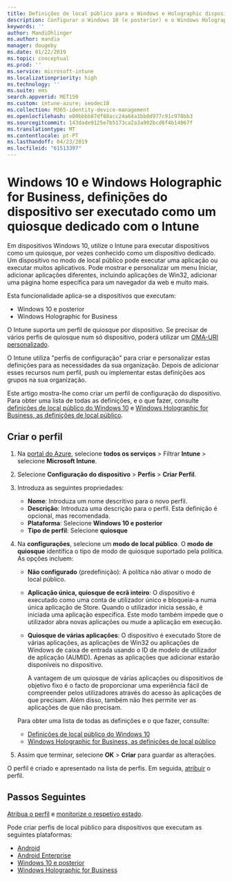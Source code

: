```yaml
---
title: Definições de local público para o Windows e Holographic dispositivos no Microsoft Intune – Azure | Documentos da Microsoft
description: Configurar o Windows 10 (e posterior) e o Windows Holographic for Business dispositivos como quiosques de aplicação única e várias aplicações, personalizar o menu Iniciar, adicionar aplicações, mostrar a barra de tarefas e configurar um navegador da web no Microsoft Intune.
keywords: ''
author: MandiOhlinger
ms.author: mandia
manager: dougeby
ms.date: 01/22/2019
ms.topic: conceptual
ms.prod: ''
ms.service: microsoft-intune
ms.localizationpriority: high
ms.technology: ''
ms.suite: ems
search.appverid: MET150
ms.custom: intune-azure; seodec18
ms.collection: M365-identity-device-management
ms.openlocfilehash: e80bbbb87df88acc24a64a1bb0d977c91c970bb3
ms.sourcegitcommit: 143dade9125e7b5173ca2a3a902bcd6f4b14067f
ms.translationtype: MT
ms.contentlocale: pt-PT
ms.lasthandoff: 04/23/2019
ms.locfileid: "61513397"
---
```

# <a name="windows-10-and-windows-holographic-for-business-device-settings-to-run-as-a-dedicated-kiosk-using-intune"></a>Windows 10 e Windows Holographic for Business, definições do dispositivo ser executado como um quiosque dedicado com o Intune

Em dispositivos Windows 10, utilize o Intune para executar dispositivos como um quiosque, por vezes conhecido como um dispositivo dedicado. Um dispositivo no modo de local público pode executar uma aplicação ou executar muitos aplicativos. Pode mostrar e personalizar um menu Iniciar, adicionar aplicações diferentes, incluindo aplicações de Win32, adicionar uma página home específica para um navegador da web e muito mais. 

Esta funcionalidade aplica-se a dispositivos que executam:

- Windows 10 e posterior
- Windows Holographic for Business

O Intune suporta um perfil de quiosque por dispositivo. Se precisar de vários perfis de quiosque num só dispositivo, poderá utilizar um [OMA-URI personalizado](custom-settings-windows-10.md).

O Intune utiliza "perfis de configuração" para criar e personalizar estas definições para as necessidades da sua organização. Depois de adicionar esses recursos num perfil, push ou implementar estas definições aos grupos na sua organização.

Este artigo mostra-lhe como criar um perfil de configuração do dispositivo. Para obter uma lista de todas as definições, e o que fazer, consulte [definições de local público do Windows 10](kiosk-settings-windows.md) e [Windows Holographic for Business, as definições de local público](kiosk-settings-holographic.md).

## <a name="create-the-profile"></a>Criar o perfil

1. Na [portal do Azure](https://portal.azure.com), selecione **todos os serviços** > Filtrar **Intune** > selecione **Microsoft Intune**.
2. Selecione **Configuração do dispositivo** > **Perfis** > **Criar Perfil**.
3. Introduza as seguintes propriedades:

   - **Nome**: Introduza um nome descritivo para o novo perfil.
   - **Descrição**: Introduza uma descrição para o perfil. Esta definição é opcional, mas recomendada.
   - **Plataforma**: Selecione **Windows 10 e posterior**
   - **Tipo de perfil**: Selecione **quiosque**

4. Na **configurações**, selecione um **modo de local público**. O **modo de quiosque** identifica o tipo de modo de quiosque suportado pela política. As opções incluem:

    - **Não configurado** (predefinição): A política não ativar o modo de local público.
    - **Aplicação única, quiosque de ecrã inteiro**: O dispositivo é executado como uma conta de utilizador único e bloqueia-a numa única aplicação de Store. Quando o utilizador inicia sessão, é iniciada uma aplicação específica. Este modo também impede que o utilizador abra novas aplicações ou mude a aplicação em execução.
    - **Quiosque de várias aplicações**: O dispositivo é executado Store de várias aplicações, as aplicações de Win32 ou aplicações de Windows de caixa de entrada usando o ID de modelo de utilizador de aplicação (AUMID). Apenas as aplicações que adicionar estarão disponíveis no dispositivo.

        A vantagem de um quiosque de várias aplicações ou dispositivos de objetivo fixo é o facto de proporcionar uma experiência fácil de compreender pelos utilizadores através do acesso às aplicações de que precisam. Além disso, também não lhes permite ver as aplicações de que não precisam.

    Para obter uma lista de todas as definições e o que fazer, consulte:
      - [Definições de local público do Windows 10](kiosk-settings-windows.md)
      - [Windows Holographic for Business, as definições de local público](kiosk-settings-holographic.md)

5. Assim que terminar, selecione **OK** > **Criar** para guardar as alterações. 

O perfil é criado e apresentado na lista de perfis. Em seguida, [atribuir](device-profile-assign.md) o perfil.

## <a name="next-steps"></a>Passos Seguintes

[Atribua o perfil](device-profile-assign.md) e [monitorize o respetivo estado](device-profile-monitor.md).

Pode criar perfis de local público para dispositivos que executam as seguintes plataformas:
- [Android](device-restrictions-android.md#kiosk)
- [Android Enterprise](device-restrictions-android-for-work.md#dedicated-device-settings)
- [Windows 10 e posterior](kiosk-settings-windows.md)
- [Windows Holographic for Business](kiosk-settings-holographic.md)
